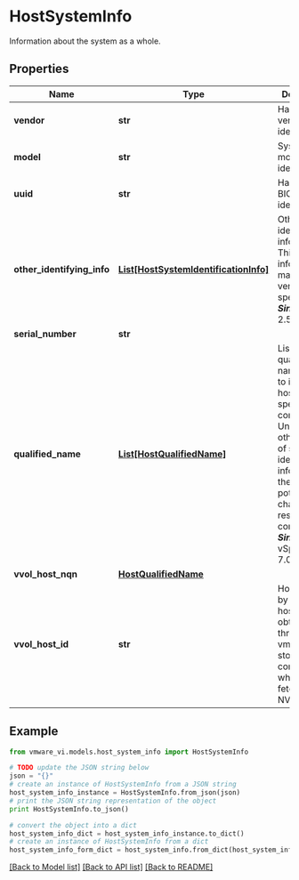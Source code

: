 # HostSystemInfo

Information about the system as a whole. 

## Properties
Name | Type | Description | Notes
------------ | ------------- | ------------- | -------------
**vendor** | **str** | Hardware vendor identification.  | 
**model** | **str** | System model identification.  | 
**uuid** | **str** | Hardware BIOS identification.  | 
**other_identifying_info** | [**List[HostSystemIdentificationInfo]**](HostSystemIdentificationInfo.md) | Other System identification information.  This information may be vendor specific  ***Since:*** VI API 2.5  | [optional] 
**serial_number** | **str** |  | [optional] 
**qualified_name** | [**List[HostQualifiedName]**](HostQualifiedName.md) | List of qualified names used to identify the host in a specific context.  Unlike the other types of system identification information, these can potentially change as a result of configuration.  ***Since:*** vSphere API 7.0.3.0  | [optional] 
**vvol_host_nqn** | [**HostQualifiedName**](HostQualifiedName.md) |  | [optional] 
**vvol_host_id** | **str** | Host id used by Vvol.  The hostd id, obtained through vmkctl storage control path while fetching the NVMe info.  | [optional] 

## Example

```python
from vmware_vi.models.host_system_info import HostSystemInfo

# TODO update the JSON string below
json = "{}"
# create an instance of HostSystemInfo from a JSON string
host_system_info_instance = HostSystemInfo.from_json(json)
# print the JSON string representation of the object
print HostSystemInfo.to_json()

# convert the object into a dict
host_system_info_dict = host_system_info_instance.to_dict()
# create an instance of HostSystemInfo from a dict
host_system_info_form_dict = host_system_info.from_dict(host_system_info_dict)
```
[[Back to Model list]](../README.md#documentation-for-models) [[Back to API list]](../README.md#documentation-for-api-endpoints) [[Back to README]](../README.md)


